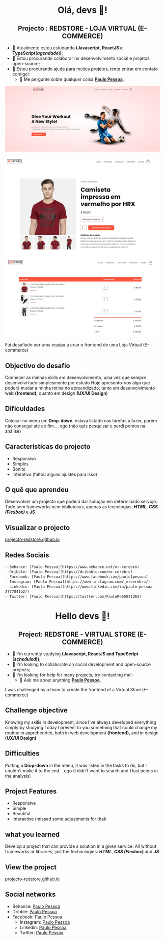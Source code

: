 <div align="center">

# Olá, devs 👋!	

</div>

<div align="center">
	
## Projecto : REDSTORE - LOJA VIRTUAL (E-COMMERCE)

</div>

- 🌱 Atualmente estou estudando **(Javascript, ReactJS e TypeScript(*agendado*))**;
- 👯 Estou procurando colaborar no desenvolvimento social e projetos open-source;
- 🤔 Estou procurando ajuda para muitos projetos, tente entrar em contato comigo!:
  - 💬 Me pergunte sobre qualquer coisa **[Paulo Pessoa](mailto:mrcerebro8@gmail.com)**.

![image-card](assets/img/image-card.jpg)

![image-card-1](assets/img/image-card-1.jpg) ![image-card-2](assets/img/image-card-2.jpg)

Fui desafiado por uma equipa a criar o frontend de uma Loja Virtual (E-commerce)

## Objectivo do desafio

Conhecer as minhas skills em desenvolvimento, uma vez que sempre desenvolvi tudo simplesmente por estudo
Hoje apresento-vos algo que poderá mudar a minha rotina no apreendizado, tanto em desenvolvimento web **(frontend)**, quanto em design **(UX/UI Design)**

## Dificuldades

Colocar no menu um **Drop-down**, estava listado nas tarefas a fazer, porém não consegui até ao fim ... ego (não quis pesquisar e perdi pontos na análise)

## Características do projecto

- Responsivo
- Simples
- Bonito
- Interativo (faltou alguns ajustes para isso)

## O quê que aprendeu

Desenvolver um projecto que poderá dar solução em determinado serviço.
Tudo sem frameworks nem bibliotecas, apenas as tecnologias: ***HTML***, ***CSS (Flexbox)*** e ***JS***


## Visualizar o projecto

[projecto-redstore.github.io](https://mr-cerebro.github.io/projecto-redstore/)


## Redes Sociais

	- Behance: [Paulo Pessoa](https://www.behance.net/mr-cerebro)
	- Dribble: [Paulo Pessoa](https://dribbble.com/mr-cerebro)
	- Facebook: [Paulo Pessoa](https://www.facebook.com/paulo1pessoa)
  	- Instagram: [Paulo Pessoa](https://www.instagram.com/_mrcerebro/)
  	- Linkedin: [Paulo Pessoa](https://www.linkedin.com/in/paulo-pessoa-2777841b2/)
  	- Twitter: [Paulo Pessoa](https://twitter.com/PauloPe65041263)

<div align="center">

# Hello devs 👋!

</div>

<div align="center">

## Project: REDSTORE - VIRTUAL STORE (E-COMMERCE)

</div>

- 🌱 I'm currently studying **(Javascript, ReactJS and TypeScript (*scheduled*))**;
- 👯 I'm looking to collaborate on social development and open-source projects;
- 🤔 I'm looking for help for many projects, try contacting me!:
  - 💬 Ask me about anything **[Paulo Pessoa](mailto:mrcerebro8@gmail.com)**.

I was challenged by a team to create the frontend of a Virtual Store (E-commerce)

## Challenge objective

Knowing my skills in development, since I've always developed everything simply by studying
Today I present to you something that could change my routine in apprehended, both in web development **(frontend)**, and in design **(UX/UI Design)**

## Difficulties

Putting a **Drop-down** in the menu, it was listed in the tasks to do, but I couldn't make it to the end... ego (I didn't want to search and I lost points in the analysis)


## Project Features

- Responsive
- Simple
- Beautiful
- Interactive (missed some adjustments for that)

## what you learned

Develop a project that can provide a solution in a given service.
All without frameworks or libraries, just the technologies: ***HTML***, ***CSS (Flexbox)*** and ***JS***


## View the project

[projecto-redstore.github.io](https://mr-cerebro.github.io/projecto-redstore/)


## Social networks

- Behance: [Paulo Pessoa](https://www.behance.net/mr-cerebro)
- Dribble: [Paulo Pessoa](https://dribbble.com/mr-cerebro)
- Facebook: [Paulo Pessoa](https://www.facebook.com/paulo1pessoa)
  - Instagram: [Paulo Pessoa](https://www.instagram.com/_mrcerebro/)
  - Linkedin: [Paulo Pessoa](https://www.linkedin.com/in/paulo-pessoa-2777841b2/)
  - Twitter: [Paulo Pessoa](https://twitter.com/PauloPe65041263)
